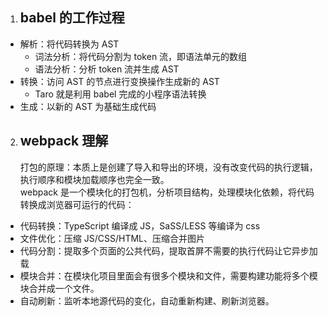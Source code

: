 1. ## babel 的工作过程

- 解析：将代码转换为 AST
  - 词法分析：将代码分割为 token 流，即语法单元的数组
  - 语法分析：分析 token 流并生成 AST
- 转换：访问 AST 的节点进行变换操作生成新的 AST
  - Taro 就是利用 babel 完成的小程序语法转换
- 生成：以新的 AST 为基础生成代码

2. ## webpack 理解
   打包的原理：本质上是创建了导入和导出的环境，没有改变代码的执行逻辑，执行顺序和模块加载顺序也完全一致。  
   webpack 是一个模块化的打包机，分析项目结构，处理模块化依赖，将代码转换成浏览器可运行的代码：

- 代码转换：TypeScript 编译成 JS，SaSS/LESS 等编译为 css
- 文件优化：压缩 JS/CSS/HTML、压缩合并图片
- 代码分割：提取多个页面的公共代码，提取首屏不需要的执行代码让它异步加载
- 模块合并：在模块化项目里面会有很多个模块和文件，需要构建功能将多个模块合并成一个文件。
- 自动刷新：监听本地源代码的变化，自动重新构建、刷新浏览器。
